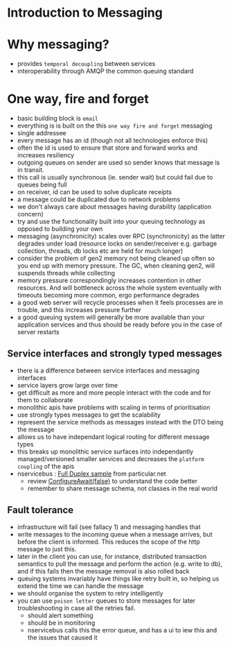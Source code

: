 # Introduction to Messaging

# Why messaging?

- provides `temporal decoupling` between services
- interoperability through AMQP the common queuing standard

# One way, fire and forget

- basic building block is `email`
- everything is is built on the this `one way fire and forget` messaging
- single addressee 
- every message has an id (though not all technologies enforce this)
- often the id is used to ensure that store and forward works and increases resiliency
- outgoing queues on sender are used so sender knows that message is in transit.
- this call is usually synchronous (ie. sender wait) but could fail due to queues being full
- on receiver, id can be used to solve duplicate receipts 
- a message could be duplicated due to network problems
- we don't always care about messages having durability (application concern)
- try and use the functionality built into your queuing technology as opposed to building your own
- messaging (asynchronicity) scales over RPC (synchronicity) as the latter degrades under load (resource locks on sender/receiver e.g. garbage collection, threads, db locks etc are held for much longer)
- consider the problem of gen2 memory not being cleaned up often so you end up with memory pressure. The GC, when cleaning gen2, will suspends threads while collecting 
- memory pressure correspondingly increases contention in other resources. And will bottleneck across the whole system eventually with timeouts becoming more common, ergo performance degrades
- a good web server will recycle processes when it feels processes are in trouble, and this increases pressure further
- a good queuing system will generally be more available than your application services and thus should be ready before you in the case of server restarts

## Service interfaces and strongly typed messages

- there is a difference between service interfaces and messaging interfaces
- service layers grow large over time
- get difficult as more and more people interact with the code and for them to collaborate
- monolithic apis have problems with scaling in terms of prioritisation
- use strongly types messages to get the scalability
- represent the service methods as messages instead with the DTO being the message
- allows us to have independant logical routing for different message types
- this breaks up monolithic service surfaces into independantly managed/versioned smaller services and decreases the `platform coupling` of the apis 
- nservicebus : [Full Duplex sample](https://docs.particular.net/samples/fullduplex/) from particular.net
   - review [ConfigureAwait(false)](https://devblogs.microsoft.com/dotnet/configureawait-faq/) to understand the code better
   - remember to share message schema, not classes in the real world

## Fault tolerance

- infrastructure will fail (see fallacy 1) and messaging handles that
- write messages to the incoming queue when a message arrives, but before the client is informed. This reduces the scope of the http message to just this. 
- later in the client you can use, for instance, distributed transaction semantics to pull the message and perform the action (e.g. write to db), and if this fails then the message removal is also rolled back
- queuing systems invariably have things like retry built in, so helping us extend the time we can handle the message
- we should organise the system to retry intelligently
- you can use `poison letter` queues to store messages for later troubleshooting in case all the retries fail.
  - should alert something
  - should be in monitoring
  - nservicebus calls this the error queue, and has a ui to iew this and the issues that caused it
